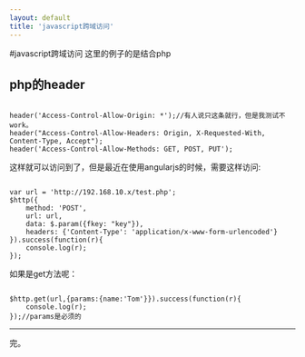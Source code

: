 ```yaml
---
layout: default
title: 'javascript跨域访问'
---
```

#javascript跨域访问
这里的例子的是结合php
<h2>php的header</h2>
<pre><code>
header('Access-Control-Allow-Origin: *');//有人说只这条就行，但是我测试不work。
header("Access-Control-Allow-Headers: Origin, X-Requested-With, Content-Type, Accept");
header('Access-Control-Allow-Methods: GET, POST, PUT');
</code></pre>
这样就可以访问到了，但是最近在使用angularjs的时候，需要这样访问:
<pre><code>
var url = 'http://192.168.10.x/test.php';
$http({
    method: 'POST',
    url: url,
    data: $.param({fkey: "key"}),
    headers: {'Content-Type': 'application/x-www-form-urlencoded'}
}).success(function(r){
	console.log(r);
});
</code></pre>
如果是get方法呢：
<pre><code>
$http.get(url,{params:{name:'Tom'}}).success(function(r){
	console.log(r);
});//params是必须的
</code></pre>
<hr/>
完。